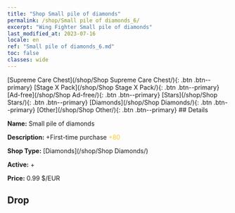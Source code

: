 ```yaml
---
title: "Shop Small pile of diamonds"
permalink: /shop/Small pile of diamonds_6/
excerpt: "Wing Fighter Small pile of diamonds"
last_modified_at: 2023-07-16
locale: en
ref: "Small pile of diamonds_6.md"
toc: false
classes: wide
---
```



  [Supreme Care Chest](/shop/Shop Supreme Care Chest/){: .btn .btn--primary}   [Stage X Pack](/shop/Shop Stage X Pack/){: .btn .btn--primary}   [Ad-free](/shop/Shop Ad-free/){: .btn .btn--primary}   [Stars](/shop/Shop Stars/){: .btn .btn--primary}   [Diamonds](/shop/Shop Diamonds/){: .btn .btn--primary}   [Other](/shop/Shop Other/){: .btn .btn--primary} ## Details

 **Name:** Small pile of diamonds 

 **Description:** +First-time purchase <span style="color: #FFC926">+80</span><br/><span style="color: #ffffff;"></span>

 **Shop Type:** [Diamonds](/shop/Shop Diamonds/)

 **Active:** + 

 **Price:** 0.99 $/EUR 

## Drop


